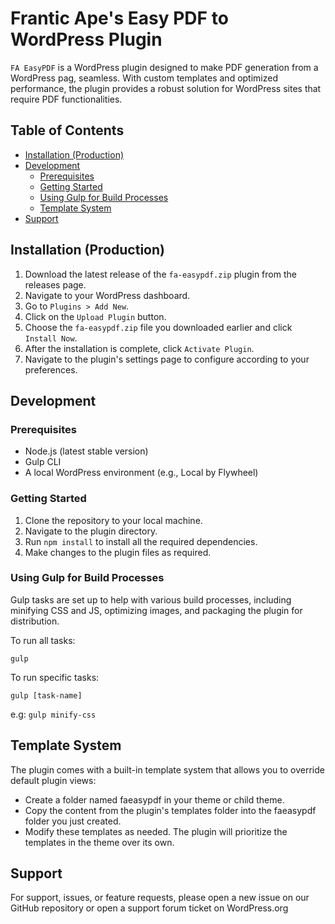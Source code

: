 # Frantic Ape's Easy PDF to WordPress Plugin

`FA EasyPDF` is a WordPress plugin designed to make PDF generation from a WordPress pag, seamless. With custom templates and optimized performance, the plugin provides a robust solution for WordPress sites that require PDF functionalities.

## Table of Contents

- [Installation (Production)](#installation-production)
- [Development](#development)
  - [Prerequisites](#prerequisites)
  - [Getting Started](#getting-started)
  - [Using Gulp for Build Processes](#using-gulp-for-build-processes)
  - [Template System](#template-system)
- [Support](#support)

## Installation (Production)

1. Download the latest release of the `fa-easypdf.zip` plugin from the releases page.
2. Navigate to your WordPress dashboard.
3. Go to `Plugins > Add New`.
4. Click on the `Upload Plugin` button.
5. Choose the `fa-easypdf.zip` file you downloaded earlier and click `Install Now`.
6. After the installation is complete, click `Activate Plugin`.
7. Navigate to the plugin's settings page to configure according to your preferences.

## Development

### Prerequisites

- Node.js (latest stable version)
- Gulp CLI
- A local WordPress environment (e.g., Local by Flywheel)

### Getting Started

1. Clone the repository to your local machine.
2. Navigate to the plugin directory.
3. Run `npm install` to install all the required dependencies.
4. Make changes to the plugin files as required.

### Using Gulp for Build Processes

Gulp tasks are set up to help with various build processes, including minifying CSS and JS, optimizing images, and packaging the plugin for distribution.

To run all tasks:

```
gulp
```

To run specific tasks:

```
gulp [task-name]
```

e.g: `gulp minify-css`

## Template System

The plugin comes with a built-in template system that allows you to override default plugin views:

- Create a folder named faeasypdf in your theme or child theme.
- Copy the content from the plugin's templates folder into the faeasypdf folder you just created.
- Modify these templates as needed. The plugin will prioritize the templates in the theme over its own.

## Support

For support, issues, or feature requests, please open a new issue on our GitHub repository or open a support forum ticket on WordPress.org
